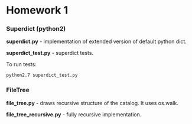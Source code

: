 # Homework 1
### Superdict (python2)
**superdict.py** - implementation of extended version of default python dict.

**superdict_test.py** - superdict tests.

To run tests:
```
python2.7 superdict_test.py
```
### FileTree
**file_tree.py** - draws recursive structure of the catalog. It uses os.walk.

**file_tree_recursive.py** - fully recursive implementation.
